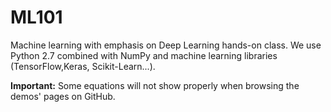 # ML101
Machine learning with emphasis on Deep Learning hands-on class. We use Python 2.7 combined with NumPy and machine learning libraries (TensorFlow,Keras, Scikit-Learn...). 

**Important:** Some equations will not show properly when browsing the demos' pages on GitHub. 
